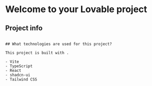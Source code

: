 # Welcome to your Lovable project

## Project info

```

## What technologies are used for this project?

This project is built with .

- Vite
- TypeScript
- React
- shadcn-ui
- Tailwind CSS


